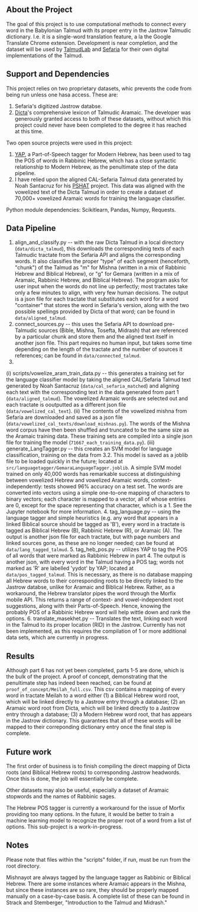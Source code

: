 ## About the Project
The goal of this project is to use computational methods to connect every word in the Babylonian Talmud with its proper entry in the Jastrow Talmudic dictionary. I.e. it is a single-word translation feature, a la the Google Translate Chrome extension. Development is near completion, and the dataset will be used by [TalmudLab](https://dilac.iac.gatech.edu/node/66) and [Sefaria](https://www.sefaria.org/texts) for their own digital implementations of the Talmud.

## Support and Dependencies
This project relies on two proprietary datasets, whic prevents the code from being run unless one hasa access. These are:
1. Sefaria's digitized Jastrow databse.
2. [Dicta](https://dicta.org.il/)'s comprehensive lexicon of Talmudic Aramaic.
The developer was generously granted access to both of these datasets, without which this project could never have been completed to the degree it has reached at this time.

Two open source projects were used in this project:
1. [YAP](https://github.com/onlplab/yap), a Part-of-Speech tagger for Modern Hebrew, has been used to tag the POS of words in Rabbinic Hebrew, which has a close syntactic relationship to Modern Hebrew, as the penultimate step of the data pipeline.
2. I have relied upon the aligned CAL-Sefaria Talmud data generated by Noah Santacruz for his [PSHAT](https://github.com/nsantacruz/PSHAT) project. This data was aligned with the vowelized text of the Dicta Talmud in order to create a dataset of 70,000+ vowelized Aramaic words for training the language classifier.

Python module dependencies: Scikitlearn, Pandas, Numpy, Requests.

## Data Pipeline
1. align_and_classify.py -- with the raw Dicta Talmud in a local directory (`data/dicta_talmud`), this downloads the correspondinig texts of each Talmudic tractate from the Sefaria API and aligns the corresponding words. It also classifies the proper "type" of each segment (henceforth, "chunk") of the Talmud as "m" for Mishna (written in a mix of Rabbinic Hebrew and Biblical Hebrew), or "g" for Gemara (written in a mix of Aramaic, Rabbinic Hebrew, and Biblical Hebrew). The program asks for user input when the words do not line up perfectly; most tractates take only a few minutes to align, with very few human decisions. The output is a json file for each tractate that substitutes each word for a word "container" that stores the word in Sefaria's version, along with the two possible spellings provided by Dicta of that word; can be found in `data/aligned_talmud`.
2. connect_sources.py -- this uses the Sefaria API to download pre-Talmudic sources (Bible, Mishna, Tosefta, Midrash) that are referenced by a particular chunk and store them and the aligned text itself in another json file. This part requires no human input, but takes some time depending on the length of the tractate and the number of sources it references; can be found in `data/connected_talmud`.
3. 
(i) scripts/vowelize_aram_train_data.py -- this generates a training set for the language classifier model by taking the aligned CAL/Sefaria Talmud text generated by Noah Santacruz (`data/cal_sefaria_matched`) and aligning each text with the corresponding text in the data generated from part 1 (`data/aligned_talmud`). The vowelized Aramaic words are selected out and each tractate is ooutputted as a different json file (`data/vowelized_cal_text`).
(ii) The contents of the vowelized mishna from Sefaria are downloaded and saved as a json file (`data/vowelized_cal_texts/download_mishnas.py`). The words of the Mishna word corpus have then been shuffled and truncated to be the same size as the Aramaic training data. These training sets are compiled into a single json file for training the model (`71667_each_training_data.py`).
(iii) generate_LangTagger.py -- this creates an SVM model for language classification, training on the data from 3.2. This model is saved as a joblib file to be loaded quickly in the future; located at `src/languagetagger/GemaraLanguageTagger.joblib`. A simple SVM model trained on only 40,000 words has remarkable success at distinguishing between vowelized Hebrew and vowelized Aramaic words, context-independently: tests showed 96% accuracy on a test set. The words are converted into vectors using a simple one-to-one mapping of characters to binary vectors; each character is mapped to a vector, all of whose entries are 0, except for the space representing that character, which is a 1. See the Jupyter notebook for more information.
4. tag_language.py -- using the language tagger and simple heuristics (e.g. any word that appears in a linked Biblical source should be tagged as 'B'), every word in a tractate is tagged as Biblical Hebrew (B), Rabbinic Hebrew (R), or Aramaic (A). The output is another json file for each tractate, but with page numbers and linked sources gone, as these are no longer needed; can be found at `data/lang_tagged_talmud`.
5. tag_heb_pos.py -- utilizes YAP to tag the POS of all words that were marked as Rabbinic Hebrew in part 4. The output is another json, with every word in the Talmud having a POS tag; words not marked as 'R' are labelled 'yydot' by YAP; located at `data/pos_tagged_talmud`. This is necessary, as there is no database mapping all Hebrew words to their corresponding roots to be directly linked to the Jastrow databse, unlike for Aramaic and Biblical Hebrew. Rather, as a workaround, the Hebrew translator pipes the word through the Morfix mobile API. This returns a range of context- and vowel-independent root suggestions, along with their Parts-of-Speech. Hence, knowing the probably POS of a Rabbinic Hebrew word will help wittle down and rank the options.
6. translate_masekhet.py -- Translates the text, linking each word in the Talmud to its proper location (RID) in the Jastrow. Currently has not been implemented, as this requires the compilation of 1 or more additional data sets, which are currently in progress.

## Results
Although part 6 has not yet been completed, parts 1-5 are done, which is the bulk of the project. A proof of concept, demonstrating that the penultimate step has indeed been reached, can be found at `proof_of_concept/Meilah_full.csv`. This csv contains a mapping of every word in tractate Meilah to a word either (1) a Biblical Hebrew word root, which will be linked directly to a Jastrow entry through a database; (2) an Aramaic word root from Dicta, which will be linked directly to a Jastrow entry through a database; (3) a Modern Hebrew word root, that has appears in the Jastrow dictionary. This guarantees that all of these words will be mapped to their correponding dictionary entry once the final step is complete.

## Future work
The first order of business is to finish compiling the direct mapping of Dicta roots (and Biblical Hebrew roots) to corresponding Jastrow headwords. Once this is done, the job will essentially be complete.

Other datasets may also be useful, especially a dataset of Aramaic stopwords and the names of Rabbinic sages.

The Hebrew POS tagger is currently a workaround for the issue of Morfix providing too many options. In the future, it would be better to train a machine learning model to recognize the proper root of a word from a list of options. This sub-project is a work-in-progress.

## Notes
Please note that files within the "scripts" folder, if run, must be run from the root directory.

Mishnayot are always tagged by the language tagger as Rabbinic or Biblical Hebrew. There are some instances where Aramaic appears in the Mishna, but since these instances are so rare, they should be properly mapped manually on a case-by-case basis. A complete list of these can be found in Strack and Stemberger, "Introduction to the Talmud and Midrash."
